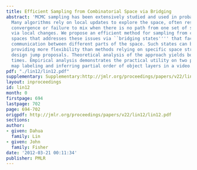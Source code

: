 ```yaml
---
title: Efficient Sampling from Combinatorial Space via Bridging
abstract: 'MCMC sampling has been extensively studied and used in probabilistic inference.
  Many algorithms rely on local updates to explore the space, often resulting in slow
  convergence or failure to mix when there is no path from one set of states to another
  via local changes. We propose an efficient method for sampling from combinatorial
  spaces that addresses these issues via ``bridging states'''' that facilitate the
  communication between different parts of the space. Such states can be created dynamically,
  providing more flexibility than methods relying on specific space structures to
  design jump proposals. Theoretical analysis of the approach yields bounds on mixing
  times. Empirical analysis demonstrates the practical utility on two problems: constrained
  map labeling and inferring partial order of object layers in a video.'
pdf: "./lin12/lin12.pdf"
supplementary: Supplementary:http://jmlr.org/proceedings/papers/v22/lin12/lin12Supple.pdf
layout: inproceedings
id: lin12
month: 0
firstpage: 694
lastpage: 702
page: 694-702
origpdf: http://jmlr.org/proceedings/papers/v22/lin12/lin12.pdf
sections: 
author:
- given: Dahua
  family: Lin
- given: John
  family: Fisher
date: '2012-03-21 00:11:34'
publisher: PMLR
---
```

